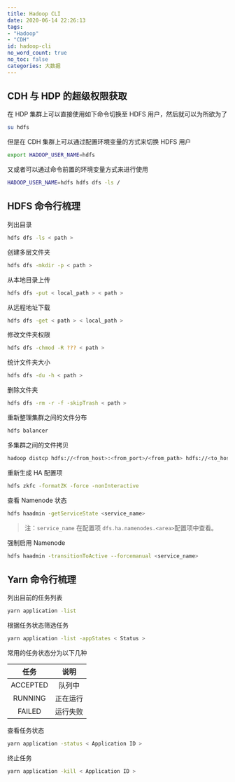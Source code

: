 ```yaml
---
title: Hadoop CLI
date: 2020-06-14 22:26:13
tags:
- "Hadoop"
- "CDH"
id: hadoop-cli
no_word_count: true
no_toc: false
categories: 大数据
---
```


## CDH 与 HDP 的超级权限获取

在 HDP 集群上可以直接使用如下命令切换至 HDFS 用户，然后就可以为所欲为了
```bash
su hdfs
```

但是在 CDH 集群上可以通过配置环境变量的方式来切换 HDFS 用户
```bash
export HADOOP_USER_NAME=hdfs
```

又或者可以通过命令前置的环境变量方式来进行使用
```bash
HADOOP_USER_NAME=hdfs hdfs dfs -ls /
```

## HDFS 命令行梳理

列出目录
```bash
hdfs dfs -ls < path >
```

创建多层文件夹
```bash
hdfs dfs -mkdir -p < path >
```

从本地目录上传
```bash
hdfs dfs -put < local_path > < path >
```

从远程地址下载
```bash
hdfs dfs -get < path > < local_path >
```

修改文件夹权限
```bash
hdfs dfs -chmod -R ??? < path >
```

统计文件夹大小
```bash
hdfs dfs -du -h < path >
```

删除文件夹
```bash
hdfs dfs -rm -r -f -skipTrash < path >
```

重新整理集群之间的文件分布
```bash
hdfs balancer
```

多集群之间的文件拷贝
```bash
hadoop distcp hdfs://<from_host>:<from_port>/<from_path> hdfs://<to_host>:<to_port>/<to_path>
```

重新生成 HA 配置项
```bash
hdfs zkfc -formatZK -force -nonInteractive
```

查看 Namenode 状态
```bash
hdfs haadmin -getServiceState <service_name>
```

> 注：`service_name` 在配置项 `dfs.ha.namenodes.<area>`配置项中查看。

强制启用 Namenode
```bash
hdfs haadmin -transitionToActive --forcemanual <service_name>
```

## Yarn 命令行梳理

列出目前的任务列表
```bash
yarn application -list
```

根据任务状态筛选任务
```bash
yarn application -list -appStates < Status >
```

常用的任务状态分为以下几种

|任务|说明|
|:---:|:---:|
|ACCEPTED|队列中|
|RUNNING|正在运行|
|FAILED|运行失败|

查看任务状态
```bash
yarn application -status < Application ID >
```

终止任务
```bash
yarn application -kill < Application ID >
```
